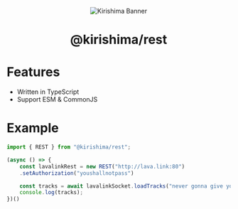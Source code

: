 <div align="center">

![Kirishima Banner](https://cdn.discordapp.com/attachments/891939988088975372/931079377771450388/kirishima-ship-banner.png)

# @kirishima/rest

</div>


# Features
- Written in TypeScript
- Support ESM & CommonJS

# Example 
```ts
import { REST } from "@kirishima/rest";

(async () => {
    const lavalinkRest = new REST("http://lava.link:80")
    .setAuthorization("youshallnotpass")

    const tracks = await lavalinkSocket.loadTracks("never gonna give you up");
    console.log(tracks);
})()